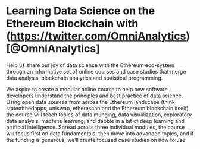 # Learning Data Science on the Ethereum Blockchain with (https://twitter.com/OmniAnalytics)[@OmniAnalytics]

Help us share our joy of data science with the Ethereum eco-system through an informative set of online courses and case studies that merge data analysis, blockchain analytics and statistical programming.

We aspire to create a modular online course to help new software developers understand the principles and best practice of data science. Using open data sources from across the Ethereum landscape (think stateofthedapps, uniswap, etherescan and the Ethereum blockchain itself) the course will teach topics of data munging, data visualization, exploratory data analysis, machine learning, and dabble in a bit of deep learning and artificial intelligence. Spread across three individual modules, the course will focus first on data fundamentals, then move into advanced topics, and if the funding is generous, we’ll create focused case studies on how to use

